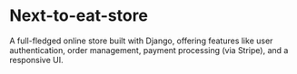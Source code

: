 # Next-to-eat-store
A full-fledged online store built with Django, offering features like user authentication, order management, payment processing (via Stripe), and a responsive UI.
